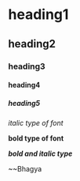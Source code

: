 #   heading1
##  heading2
### heading3
#### heading4
##### heading5

*italic type of font*

**bold type of font**

***bold and italic type***

~~Bhagya
